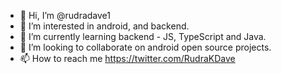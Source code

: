 - 👋 Hi, I’m @rudradave1
- 👀 I’m interested in android, and backend.
- 🌱 I’m currently learning backend - JS, TypeScript and Java.
- 💞️ I’m looking to collaborate on android open source projects.
- 📫 How to reach me https://twitter.com/RudraKDave

<!---
rudradave1/rudradave1 is a ✨ special ✨ repository because its `README.md` (this file) appears on your GitHub profile.
You can click the Preview link to take a look at your changes.
--->
